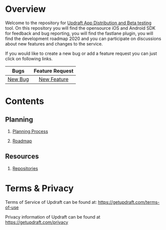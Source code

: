 # Overview
Welcome to the repository for [Updraft App Distribution and Beta testing](https://getupdraft.com/) tool. On this repository you will find the opensource iOS and Android SDK for feedback and bug reporting, you will find the fastlane plugin, you will find the development roadmap 2020 and you can participate on discussions about new features and changes to the service.

If you would like to create a new bug or add a feature request you can just click on following links.

| Bugs       | Feature Request          | 
| ------------- |:-------------:| 
| [New Bug](https://github.com/appswithlove/getupdraft/issues/new?assignees=martinmattli&labels=bug&template=bug_report.md&title=)     | [New Feature](https://github.com/appswithlove/getupdraft/issues/new?assignees=martinmattli&labels=feature+request&template=feature_request.md&title=) |  

# Contents

## Planning
 1. [Planning Process](https://github.com/appswithlove/getupdraft/wiki/Planning-Process)
 
 2. [Roadmap](https://github.com/appswithlove/getupdraft/wiki/roadmap)
 
## Resources
1. [Repositories](https://github.com/appswithlove/getupdraft/wiki/Repositories)

# Terms & Privacy

Terms of Service of Updraft can be found at: https://getupdraft.com/terms-of-use

Privacy information of Updraft can be found at https://getupdraft.com/privacy
